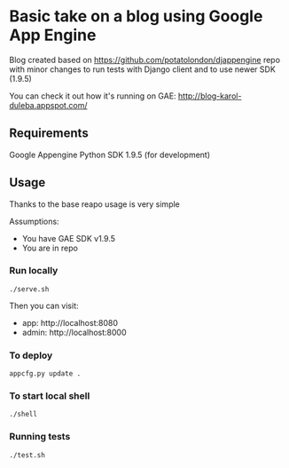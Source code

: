 # Basic take on a blog using Google App Engine

Blog created based on https://github.com/potatolondon/djappengine repo with minor changes to run tests with Django client and to use newer SDK (1.9.5)

You can check it out how it's running on GAE: http://blog-karol-duleba.appspot.com/

## Requirements

Google Appengine Python SDK 1.9.5 (for development)

## Usage

Thanks to the base reapo usage is very simple 

Assumptions:
- You have GAE SDK v1.9.5
- You are in repo

### Run locally

    ./serve.sh

Then you can visit:
- app: http://localhost:8080
- admin: http://localhost:8000

### To deploy

    appcfg.py update .

### To start local shell

    ./shell

### Running tests

    ./test.sh
